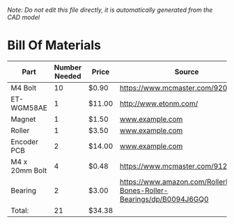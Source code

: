 ###### Note: Do not edit this file directly, it is automatically generated from the CAD model 
# Bill Of Materials 
 |Part|Number Needed|Price|Source| 
 |----|----------|-----|-----|
|M4 Bolt|10|$0.90|https://www.mcmaster.com/92095a190|
|ET-WGM58AE|1|$11.00|http://www.etonm.com/|
|Magnet|1|$1.50|www.example.com|
|Roller|1|$3.50|www.example.com|
|Encoder PCB|2|$14.00|www.example.com|
|M4 x 20mm Bolt|4|$0.48|https://www.mcmaster.com/91239a152|
|Bearing|2|$3.00|https://www.amazon.com/RollerBones-Bones-Roller-Bearings/dp/B0094J6GQ0|
|Total: |21|$34.38| |